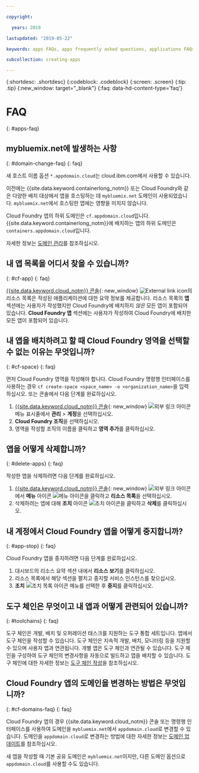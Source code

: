 ```yaml
---

copyright:

  years: 2019

lastupdated: "2019-05-22"

keywords: apps FAQs, apps frequently asked questions, applications FAQs, applications frequently asked questions

subcollection: creating-apps

---
```


{:shortdesc: .shortdesc}
{:codeblock: .codeblock}
{:screen: .screen}
{:tip: .tip}
{:new_window: target="_blank"}
{:faq: data-hd-content-type='faq'}


# FAQ
{: #apps-faq}

## mybluemix.net에 발생하는 사항
{: #domain-change-faq}
{: faq}

새 호스트 이름 옵션 `*.appdomain.cloud`는 cloud.ibm.com에서 사용할 수 있습니다.

이전에는 {{site.data.keyword.containerlong_notm}} 또는 Cloud Foundry와 같은 다양한 배치 대상에서 앱을 호스팅하는 데 `mybluemix.net` 도메인이 사용되었습니다. `mybluemix.net`에서 호스팅한 앱에는 영향을 미치지 않습니다.

Cloud Foundry 앱의 하위 도메인은 `cf.appdomain.cloud`입니다. {{site.data.keyword.containerlong_notm}}에 배치하는 앱의 하위 도메인은 `containers.appdomain.cloud`입니다.

자세한 정보는 [도메인 관리](/docs/apps?topic=creating-apps-update-domain)를 참조하십시오.

## 내 앱 목록을 어디서 찾을 수 있습니까?
{: #cf-app}
{: faq}

[{{site.data.keyword.cloud_notm}} 콘솔](https://{DomainName}){: new_window} ![External link icon](../icons/launch-glyph.svg "External link icon")의 리소스 목록은 작성된 애플리케이션에 대한 요약 정보를 제공합니다. 리소스 목록의 **앱** 섹션에는 사용자가 작성했지만 Cloud Foundry에 배치하지 *않은* 모든 앱이 포함되어 있습니다. **Cloud Foundry 앱** 섹션에는 사용자가 작성하여 Cloud Foundry에 배치한 모든 앱이 포함되어 있습니다.

## 내 앱을 배치하려고 할 때 Cloud Foundry 영역을 선택할 수 없는 이유는 무엇입니까?
{: #cf-space}
{: faq}

먼저 Cloud Foundry 영역을 작성해야 합니다. Cloud Foundry 명령행 인터페이스를 사용하는 경우 `cf create-space <space_name> -o <organization_name>`을 입력하십시오. 또는 콘솔에서 다음 단계를 완료하십시오.

1. [{{site.data.keyword.cloud_notm}} 콘솔](https://{DomainName}){: new_window} ![외부 링크 아이콘](../icons/launch-glyph.svg "외부 링크 아이콘") 메뉴 표시줄에서 **관리** > **계정**을 선택하십시오.
2. **Cloud Foundry 조직**을 선택하십시오.
3. 영역을 작성할 조직의 이름을 클릭하고 **영역 추가**를 클릭하십시오.

## 앱을 어떻게 삭제합니까?
{: #delete-apps}
{: faq}

작성한 앱을 삭제하려면 다음 단계를 완료하십시오.

1. [{{site.data.keyword.cloud_notm}} 콘솔](https://{DomainName}){: new_window} ![외부 링크 아이콘](../icons/launch-glyph.svg "외부 링크 아이콘")에서 **메뉴** 아이콘 ![메뉴 아이콘](../icons/icon_hamburger.svg)을 클릭하고 **리소스 목록**을 선택하십시오.
2. 삭제하려는 앱에 대해 **조치** 아이콘 ![조치 아이콘](../icons/action-menu-icon.svg)을 클릭하고 **삭제**를 클릭하십시오.

## 내 계정에서 Cloud Foundry 앱을 어떻게 중지합니까?
{: #app-stop}
{: faq}

Cloud Foundry 앱을 중지하려면 다음 단계를 완료하십시오.


1. 대시보드의 리소스 요약 섹션 내에서 **리소스 보기**를 클릭하십시오.
1. 리소스 목록에서 해당 섹션을 펼치고 중지할 서비스 인스턴스를 찾으십시오.
1. **조치** ![조치 목록 아이콘](../icons/action-menu-icon.svg) 메뉴를 선택한 후 **중지**를 클릭하십시오.

## 도구 체인은 무엇이고 내 앱과 어떻게 관련되어 있습니까?
{: #toolchains}
{: faq}

도구 체인은 개발, 배치 및 오퍼레이션 태스크를 지원하는 도구 통합 세트입니다. 앱에서 도구 체인을 작성할 수 있습니다. 도구 체인은 지속적 개발, 배치, 모니터링 등을 지원할 수 있으며 사용자 앱과 연관됩니다. 개별 앱은 도구 체인과 연관될 수 있습니다. 도구 체인을 구성하여 도구 체인의 변경사항을 자동으로 빌드하고 앱을 배치할 수 있습니다. 도구 체인에 대한 자세한 정보는 [도구 체인 작성](/docs/services/ContinuousDelivery?topic=ContinuousDelivery-toolchains_getting_started)을 참조하십시오.

## Cloud Foundry 앱의 도메인을 변경하는 방법은 무엇입니까?
{: #cf-domains-faq}
{: faq}

Cloud Foundry 앱의 경우 {{site.data.keyword.cloud_notm}} 콘솔 또는 명령행 인터페이스를 사용하여 도메인을 `mybluemix.net`에서 `appdomain.cloud`로 변경할 수 있습니다. 도메인을 `appdomain.cloud`로 변경하는 방법에 대한 자세한 정보는 [도메인 업데이트](/docs/cloud-foundry-public?topic=cloud-foundry-public-update-domain)를 참조하십시오.

새 앱을 작성할 때 기본 공유 도메인은 `mybluemix.net`이지만, 다른 도메인 옵션으로 `appdomain.cloud`를 사용할 수도 있습니다.
